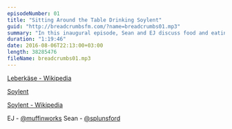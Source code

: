 ```yaml
---
episodeNumber: 01
title: "Sitting Around the Table Drinking Soylent"
guid: "http://breadcrumbsfm.com/?name=breadcrumbs01.mp3"
summary: "In this inaugural episode, Sean and EJ discuss food and eating habits, both growing up and now."
duration: "1:19:46"
date: 2016-08-06T22:13:00+03:00
length: 38285476
fileName: breadcrumbs01.mp3
---
```


[Leberkäse - Wikipedia](https://en.wikipedia.org/wiki/Leberk%C3%A4se?wprov=sfsi1)

[Soylent](https://www.soylent.com/)

[Soylent - Wikipedia](https://en.wikipedia.org/wiki/Soylent_\(drink\))

EJ - [@muffinworks](https://twitter.com/muffinworks)
Sean - [@splunsford](https://twitter.com/splunsford)
